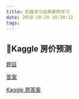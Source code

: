 ```yaml
---
title: 机器学习经典案例学习
date: 2018-10-29 10:30:12
tags:
---
```


## Kaggle 房价预测
[题目](https://www.kaggle.com/c/house-prices-advanced-regression-techniques)

[答案](https://mp.weixin.qq.com/s?__biz=MjM5ODU3OTIyOA==&mid=2650664654&idx=2&sn=125a225281b8b3a170ba6908c9233713&chksm=bec1d3bd89b65aab121ec0ef49a51a9a1567dfded9c4ebbae7134a74c1465cffa1de84a6003e&scene=21#wechat_redirect)

[Kaggle 原答案](https://www.kaggle.com/pmarcelino/comprehensive-data-exploration-with-python)